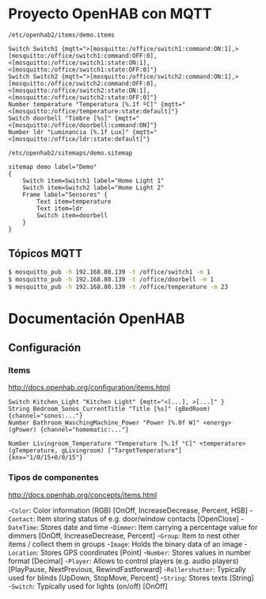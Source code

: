 
# Proyecto OpenHAB con MQTT

`/etc/openhab2/items/demo.items `

```
Switch Switch1 {mqtt=">[mosquitto:/office/switch1:command:ON:1],>[mosquitto:/office/switch1:command:OFF:0],<[mosquitto:/office/switch1:state:ON:1],<[mosquitto:/office/switch1:state:OFF:0]"}
Switch Switch2 {mqtt=">[mosquitto:/office/switch2:command:ON:1],>[mosquitto:/office/switch2:command:OFF:0],<[mosquitto:/office/switch2:state:ON:1],<[mosquitto:/office/switch2:state:OFF:0]"}
Number temperature "Temperatura [%.1f ºC]" {mqtt="<[mosquitto:/office/temperature:state:default]"}
Switch doorbell "Timbre [%s]" {mqtt="<[mosquitto:/office/doorbell:command:ON]"}
Number ldr "Luminancia [%.1f Lux]" {mqtt="<[mosquitto:/office/ldr:state:default]"}

```

`/etc/openhab2/sitemaps/demo.sitemap`

```
sitemap demo label="Demo"
{
    Switch item=Switch1 label="Home Light 1"
    Switch item=Switch2 label="Home Light 2"
    Frame label="Sensores" {
        Text item=temperature
        Text item=ldr
        Switch item=doorbell
    }
}
```

## Tópicos MQTT

```bash
$ mosquitto_pub -h 192.168.80.139 -t /office/switch1 -m 1
$ mosquitto_pub -h 192.168.80.139 -t /office/doorbell -m 1
$ mosquitto_pub -h 192.168.80.139 -t /office/temperature -m 23
```

# Documentación OpenHAB
## Configuración

### Items

http://docs.openhab.org/configuration/items.html

```
Switch Kitchen_Light "Kitchen Light" {mqtt="<[...], >[...]" }
String Bedroom_Sonos_CurrentTitle "Title [%s]" (gBedRoom) {channel="sonos:..."}
Number Bathroom_WaschingMachine_Power "Power [%.0f W]" <energy> (gPower) {channel="homematic:..."}

Number Livingroom_Temperature "Temperature [%.1f °C]" <temperature> (gTemperature, gLivingroom) ["TargetTemperature"] {knx="1/0/15+0/0/15"}
```

### Tipos de componentes

http://docs.openhab.org/concepts/items.html


-`Color`: 	Color information (RGB)	[OnOff, IncreaseDecrease, Percent, HSB]
-`Contact`: 	Item storing status of e.g. door/window contacts	[OpenClose]
-`DateTime`: 	Stores date and time
-`Dimmer`: 	Item carrying a percentage value for dimmers	[OnOff, IncreaseDecrease, Percent]
-`Group`: 	Item to nest other items / collect them in groups
-`Image`: 	Holds the binary data of an image
-`Location`: 	Stores GPS coordinates	[Point]
-`Number`: 	Stores values in number format	[Decimal]
-`Player`: 	Allows to control players (e.g. audio players)	[PlayPause, NextPrevious, RewindFastforward]
-`Rollershutter`: 	Typically used for blinds	[UpDown, StopMove, Percent]
-`String`: 	Stores texts	[String]
-`Switch`: 	Typically used for lights (on/off)	[OnOff]
